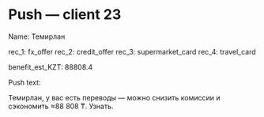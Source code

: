 # Push — client 23

Name: Темирлан

rec_1: fx_offer
rec_2: credit_offer
rec_3: supermarket_card
rec_4: travel_card

benefit_est_KZT: 88808.4

Push text:

Темирлан, у вас есть переводы — можно снизить комиссии и сэкономить ≈88 808 ₸. Узнать.
